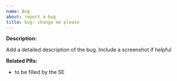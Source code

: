 ```yaml
---
name: Bug
about: report a bug
title: bug: change me please
---
```


**Description:**

Add a detailed description of the bug. Include a screenshot if helpful

**Related PRs:**
* to be filled by the SE
